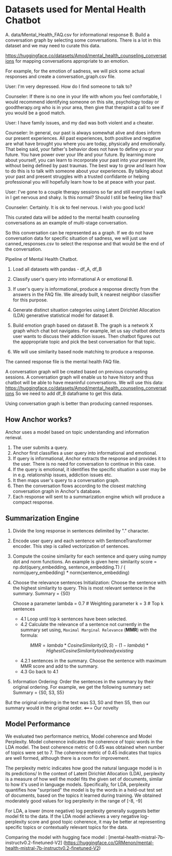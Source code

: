 # Datasets used for Mental Health Chatbot

A. data/Mental_Health_FAQ.csv for informational response
B. Build a conversation graph by selecting some conversations. There is a lot in this dataset and we may need to curate this data.

<https://huggingface.co/datasets/Amod/mental_health_counseling_conversations> for mapping conversations appropriate to an emotion.

For example, for the emotion of sadness, we will pick some actual responses and create a conversation_graph.csv file.

User: I'm very depressed. How do I find someone to talk to?

Counseler: If there is no one in your life with whom you feel comfortable, I would recommend identifying someone on this site, psychology today or goodtherapy.org who is in your area, then give that therapist a call to see if you would be a good match.  

User: I have family issues, and my dad was both violent and a cheater.

Counseler: In general, our past is always somewhat alive and does inform our present experiences.  All past experiences, both positive and negative are what have brought you where you are today, physically and emotionally.   That being said, your father's behavior does not have to define you or your future.  You have power over your life and your future.  By learning more about yourself, you can learn to incorporate your past into your present life, without being defined by past traumas.  The best way to grow and learn how to do this is to talk with someone about your experiences.  By talking about your past and present struggles with a trusted confidante or helping professional you will hopefully learn how to be at peace with your past.

User: I've gone to a couple therapy sessions so far and still everytime I walk in I get nervous and shaky. Is this normal? Should I still be feeling like this?

Counseler: Certainly. It is ok to feel nervous. I wish you good luck!

This curated data will be added to the mental health counseling conversations as an example of multi-stage conversation.

So this conversation can be represented as a graph. If we do not have conversation data for specific situation of sadness, we will just use
canned_responses.csv to select the response and that would be the end of the conversation.

Pipeline of Mental Health Chatbot.

1. Load all datasets with pandas - df_A, df_B

2. Classify user's query into informational A or emotional B.

3. If user's query is informational, produce a response directly from the answers in the FAQ file.
   We already built, k nearest neighbor classifier for this purpose.

4. Generate distinct situation categories using Latent Dirichlet Allocation (LDA) generative statistical model for dataset B.

5. Build emotion graph based on dataset B. The graph is a network X graph which chat bot navigates.
   For example, let us say chatbot detects user wants to discuss their addiction issues.
   Then chatbot figures out the apppropriate topic and pick the best conversation for that topic.

6. We will use similarity based node matching to produce a response.

The canned response file is the mental health FAQ file.

A conversation graph will be created based on previous counseling sessions.
A conversation graph will enable us to have history and thus
chatbot will be able to have meaninful conversations.
We will use this data: <https://huggingface.co/datasets/Amod/mental_health_counseling_conversations>
So we need to add df_B dataframe to get this data.

Using conversation graph is better than producing canned responses.

## How Anchor works?

Anchor uses a model based on topic understanding and information rerieval.

1. The user submits a query.
2. Anchor first classifies a user query into informational and emotional.
3. If query is informational, Anchor extracts the response and provides it to the user. There is no need for conversation to continue in this case.
4. If the query is emotional, it identifies the specific situation a user may be in e.g. relationship issues, addiction issues etc.
5. It then maps user's query to a conversation graph.
6. Then the conversation flows according to the closest matching conversation graph in Anchor's database.
7. Each response will sent to a summarization engine which will produce a compact response.

## Summarization Engine

1. Divide the long response in sentences delimited by "." character.
2. Encode user query and each sentence with SentenceTransformer encoder. This step is called vectorization of sentences.
3. Compute the cosine similarity for each sentence and query using numpy dot and norm functions. An example is given here:
   similarity score = np.dot(query_embedding, sentence_embedding.T) / (
    norm(query_embedding) * norm(sentence_embedding)

4. Choose the relevance sentences
Initialization: Choose the sentence with the highest similarity to query. This is most relevant sentence in the summary.
Summary = {S0}

   Choose a parameter lambda = 0.7 # Weighting parameter
   k = 3 # Top k sentences

   * 4.1 Loop until top k sentences have been selected.
   * 4.2 Calculate the relevance of a sentence not currently in the summary set using, `Maximal Marginal Relevance` (**MMR**) with the formula:

   ```math
   MMR = lambda *Cosine Similarity(Q, S) - (1- lambda)* Highest Cosine Similarity to already existing 
   ```

   * 4.2.1 sentences in the summary.
      Choose the sentence with maximum MMR score and add to the summary.
   * 4.3 Go back to 4.1

5. Information Ordering: Order the sentences in the summary by their original ordering. For example, we get the following summary set:
   Summary = {S0, S3, S5}

But the original ordering in the text was S3, S0 and then S5, then our summary would in the original order. <=== Our novelty

## Model Performance

We evaluated two performance metrics, Model coherence and Model Perplexity. Model coherence indicates the coherence of topic words in the LDA model.
The best coherence metric of 0.45 was obtained when number of topics were set to 7.
The coherence metric of 0.45 indicates that topics are well formed, although there is a room for improvement.

The perplexity metric indicates how good the natural language model is in its predictions/ In the context of Latent Dirichlet Allocation (LDA), perplexity is a measure of how well the model fits the given set of documents, similar to how it's used in language models. Specifically, for LDA, perplexity quantifies how "surprised" the model is by the words in a held-out test set of documents, based on the topics it learned during training.
We obtained moderately good values for log perplexity in the range of [-8, -9]

For LDA, a lower (more negative) log perplexity generally suggests better model fit to the data. If the LDA model achieves a very negative log-perplexity score and good topic coherence, it may be better at representing specific topics or contextually relevant topics for the data.

Comparing the model with hugging face model : [mental-health-mistral-7b-instructv0.2-finetuned-V2] (<https://huggingface.co/GRMenon/mental-health-mistral-7b-instructv0.2-finetuned-V2>)
